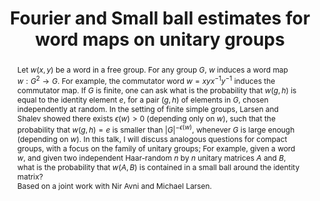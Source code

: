 ---
surname: Glazer
speaker: Itay Glazer
institution: University of Oxford
website: https://sites.google.com/view/itay-glazer
title: "Fourier and Small ball estimates for word maps on unitary groups"
abstract: "Let $w(x,y)$ be a word in a free group. For any group $G$, $w$ induces a word map $w:G^2 \\to G$. For example, the commutator word $w=xyx^{-1}y^{-1}$ induces the commutator map. If $G$ is finite, one can ask what is the probability that $w(g,h)$ is equal to the identity element $e$, for a pair $(g,h)$ of elements in $G$, chosen independently at random. 
In the setting of finite simple groups, Larsen and Shalev showed there exists $\\epsilon(w)>0$ (depending only on $w$), such that the probability that $w(g,h)=e$ is smaller than $|G|^{-\\epsilon(w)}$, whenever $G$ is large enough (depending on $w$). 
In this talk, I will discuss analogous questions for compact groups, with a focus on the family of unitary groups; For example, given a word $w$, and given two independent Haar-random $n$ by $n$ unitary matrices $A$ and $B$, what is the probability that $w(A,B)$ is contained in a small ball around the identity matrix?\n

Based on a joint work with Nir Avni and Michael Larsen."
---